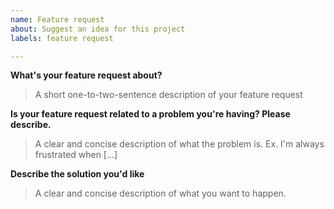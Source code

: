 ```yaml
---
name: Feature request
about: Suggest an idea for this project
labels: feature request

---
```


**What's your feature request about?**
> A short one-to-two-sentence description of your feature request

**Is your feature request related to a problem you're having? Please describe.**
> A clear and concise description of what the problem is. Ex. I'm always frustrated when [...]

**Describe the solution you'd like**
> A clear and concise description of what you want to happen.